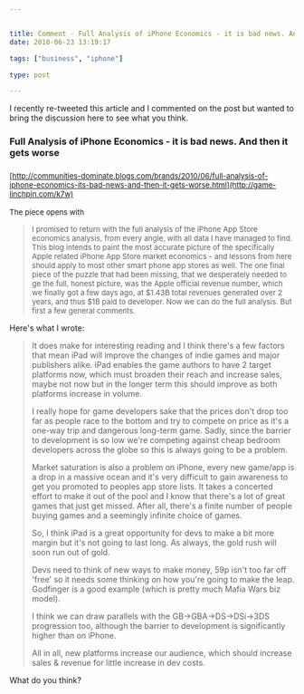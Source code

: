 ```yaml
---


title: Comment - Full Analysis of iPhone Economics - it is bad news. And then it gets worse
date: 2010-06-23 13:19:17

tags: ["business", "iphone"]

type: post

---
```

I recently re-tweeted this article and I commented on the post but
wanted to bring the discussion here to see what you think.

### Full Analysis of iPhone Economics - it is bad news. And then it gets worse

### <span style="font-weight: normal; font-size: 13px;">[http://communities-dominate.blogs.com/brands/2010/06/full-analysis-of-iphone-economics-its-bad-news-and-then-it-gets-worse.html](http://game-linchpin.com/k7w)</span>

<span style="font-weight: normal; font-size: 13px;">The piece opens
with</span>

> <span style="font-weight: normal; font-size: 13px;">I promised to
> return with the full analysis of the iPhone App Store economics
> analysis, from every angle, with all data I have managed to find. This
> blog intends to paint the most accurate picture of the specifically
> Apple related iPhone App Store market economics - and lessons from
> here should apply to most other smart phone app stores as well. The
> one final piece of the puzzle that had been missing, that we
> desperately needed to ge the full, honest picture, was the Apple
> official revenue number, which we finally got a few days ago, at
> \$1.43B total revenues generated over 2 years, and thus \$1B paid to
> developer. Now we can do the full analysis. But first a few general
> comments.</span>

Here's what I
wrote:

> It does make for interesting reading and I think there's a few factors
> that mean iPad will improve the changes of indie games and major
> publishers alike. iPad enables the game authors to have 2 target
> platforms now, which must broaden their reach and increase sales,
> maybe not now but in the longer term this should improve as both
> platforms increase in volume.
>
> I really hope for game developers sake that the prices don't drop too
> far as people race to the bottom and try to compete on price as it's a
> one-way trip and dangerous long-term game. Sadly, since the barrier to
> development is so low we're competing against cheap bedroom developers
> across the globe so this is always going to be a problem.
>
> Market saturation is also a problem on iPhone, every new game/app is a
> drop in a massive ocean and it's very difficult to gain awareness to
> get you promoted to peoples app store lists. It takes a concerted
> effort to make it out of the pool and I know that there's a lot of
> great games that just get missed. After all, there's a finite number
> of people buying games and a seemingly infinite choice of games.
>
> So, I think iPad is a great opportunity for devs to make a bit more
> margin but it's not going to last long. As always, the gold rush will
> soon run out of gold.
>
> Devs need to think of new ways to make money, 59p isn't too far off
> 'free' so it needs some thinking on how you're going to make the leap.
> Godfinger is a good example (which is pretty much Mafia Wars biz
> model).
>
> I think we can draw parallels with the GB->GBA->DS->DSi->3DS
> progression too, although the barrier to development is significantly
> higher than on iPhone.
>
> All in all, new platforms increase our audience, which should increase
> sales & revenue for little increase in dev costs.

What do you think?
